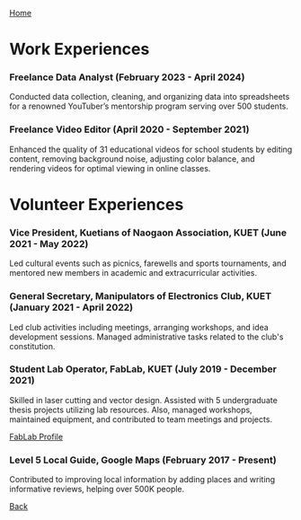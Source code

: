 [Home](https://mustahsinfarhan.github.io/)
# Work Experiences
### Freelance Data Analyst (February 2023 - April 2024)

Conducted data collection, cleaning, and organizing data into spreadsheets for a renowned YouTuber’s mentorship program serving over 500 students.


### Freelance Video Editor (April 2020 - September 2021)

Enhanced the quality of 31 educational videos for school students by editing content, removing background noise, adjusting color balance, and rendering videos for optimal viewing in online classes. 



# Volunteer Experiences
### Vice President, Kuetians of Naogaon Association, KUET (June 2021 - May 2022)

Led cultural events such as picnics, farewells and sports tournaments, and mentored new members in academic and extracurricular activities.

### General Secretary, Manipulators of Electronics Club, KUET (January 2021 - April 2022)

Led club activities including meetings, arranging workshops, and idea development sessions. Managed administrative tasks related to the club's constitution. 

### Student Lab Operator, FabLab, KUET (July 2019 - December 2021)

Skilled in laser cutting and vector design. Assisted with 5 undergraduate thesis projects utilizing lab resources. Also, managed workshops, maintained equipment, and contributed to team meetings and projects.

[FabLab Profile](https://www2.kuet.ac.bd/fablab/person/md-mustahsin-farhan-chowdhury/)

### Level 5 Local Guide, Google Maps (February 2017 - Present)

Contributed to improving local information by adding places and writing informative reviews, helping over 500K people.


[Back](https://mustahsinfarhan.github.io/)
